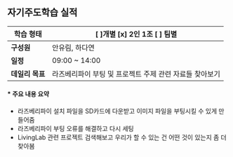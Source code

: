 ## 자기주도학습 실적


| **학습 형태** | [ ]개별 [x] 2인 1조 [ ] 팀별 |
| ------------- | -------------------------- |
| **구성원** | 안유림, 하다연 |
| **일정** | 09:00 ~ 14:00 |
| **데일리 목표** | 라즈베리파이 부팅 및 프로젝트 주제 관련 자료들 찾아보기 |



#### * 주요 내용 요약

- 라즈베리파이 설치 파일을 SD카드에 다운받고 이미지 파일을 부팅시킬 수 있게 만들어줌
- 라즈베리파이 부팅 오류를 해결하고 다시 세팅
- LivingLab 관련 프로젝트 검색해보고 우리가 할 수 있는 건 어떤 것이 있는지 좀 더 찾아봄

